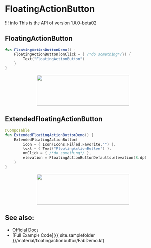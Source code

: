 # FloatingActionButton

!!! info
    This is the API of version 1.0.0-beta02

## FloatingActionButton


```kotlin
fun FloatingActionButtonDemo() {
    FloatingActionButton(onClick = { /*do something*/}) {
        Text("FloatingActionButton")
    }
}
```

<p align="center">
  <img src ="{{ site.images }}/material/floatingactionbutton/fab.png" height=100 width=300 />
</p>

## ExtendedFloatingActionButton

```kotlin
@Composable
fun ExtendedFloatingActionButtonDemo() {
    ExtendedFloatingActionButton(
        icon = { Icon(Icons.Filled.Favorite,"") },
        text = { Text("FloatingActionButton") },
        onClick = { /*do something*/ },
        elevation = FloatingActionButtonDefaults.elevation(8.dp)
    )
}
```

<p align="center">
  <img src ="{{ site.images }}/material/floatingactionbutton/exfab.png" height=100 width=300 />
</p>

## See also:
* [Official Docs](https://developer.android.com/reference/kotlin/androidx/compose/material/package-summary#floatingactionbutton)
* [Full Example Code]({{ site.samplefolder }}/material/floatingactionbutton/FabDemo.kt)